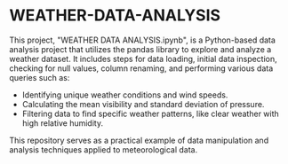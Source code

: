 # WEATHER-DATA-ANALYSIS

This project, "WEATHER DATA ANALYSIS.ipynb", is a Python-based data analysis project that utilizes the pandas library to explore and analyze a weather dataset. It includes steps for data loading, initial data inspection, checking for null values, column renaming, and performing various data queries such as:

* Identifying unique weather conditions and wind speeds.
* Calculating the mean visibility and standard deviation of pressure.
* Filtering data to find specific weather patterns, like clear weather with high relative humidity.

This repository serves as a practical example of data manipulation and analysis techniques applied to meteorological data.
